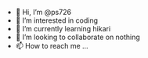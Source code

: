 - 👋 Hi, I’m @ps726
- 👀 I’m interested in coding
- 🌱 I’m currently learning hikari
- 💞️ I’m looking to collaborate on nothing
- 📫 How to reach me ...

<!---
ps726/ps726 is a ✨ special ✨ repository because its `README.md` (this file) appears on your GitHub profile.
You can click the Preview link to take a look at your changes.
--->
